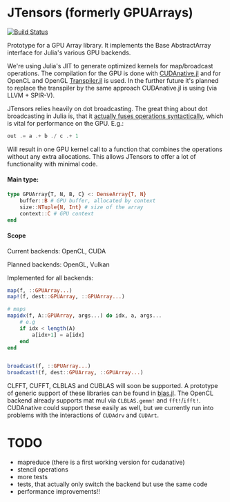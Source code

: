 # JTensors (formerly GPUArrays)

[![Build Status](https://travis-ci.org/SimonDanisch/GPUArrays.jl.svg?branch=master)](https://travis-ci.org/SimonDanisch/GPUArrays.jl)


Prototype for a GPU Array library. 
It implements the Base AbstractArray interface for Julia's various GPU backends.

We're using Julia's JIT to generate optimized kernels for map/broadcast operations.
The compilation for the GPU is done with [CUDAnative.jl](https://github.com/JuliaGPU/CUDAnative.jl/)
and for OpenCL and OpenGL [Transpiler.jl](https://github.com/SimonDanisch/Transpiler.jl) is used.
In the further future it's planned to replace the transpiler by the same approach
CUDAnative.jl is using (via LLVM + SPIR-V).


JTensors relies heavily on dot broadcasting. The great thing about dot broadcasting in Julia is, that it [actually fuses operations syntactically](http://julialang.org/blog/2017/01/moredots), which is vital for performance on the GPU.
E.g.:

```Julia
out .= a .+ b ./ c .+ 1
```

Will result in one GPU kernel call to a function that combines the operations without any extra allocations.
This allows JTensors to offer a lot of functionality with minimal code.

#### Main type:

```Julia
type GPUArray{T, N, B, C} <: DenseArray{T, N}
    buffer::B # GPU buffer, allocated by context
    size::NTuple{N, Int} # size of the array
    context::C # GPU context
end
```

#### Scope

Current backends: OpenCL, CUDA

Planned backends: OpenGL, Vulkan

Implemented for all backends:
```Julia
map(f, ::GPUArray...)
map!(f, dest::GPUArray, ::GPUArray...)

# maps
mapidx(f, A::GPUArray, args...) do idx, a, args...
    # e.g
    if idx < length(A)
        a[idx+1] = a[idx]
    end
end


broadcast(f, ::GPUArray...)
broadcast!(f, dest::GPUArray, ::GPUArray...)


```


CLFFT, CUFFT, CLBLAS and CUBLAS will soon be supported.
A prototype of generic support of these libraries can be found in [blas.jl](https://github.com/JuliaGPU/GPUArrays.jl/blob/sd/glsl/src/blas.jl).
The OpenCL backend already supports mat mul via `CLBLAS.gemm!` and `fft!`/`ifft!`.
CUDAnative could support these easily as well, but we currently run into problems with the interactions of `CUDAdrv` and `CUDArt`.


# TODO

* mapreduce (there is a first working version for cudanative)
* stencil operations
* more tests
* tests, that actually only switch the backend but use the same code
* performance improvements!!
